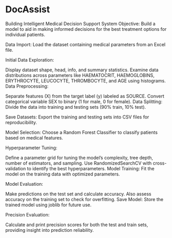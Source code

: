 # DocAssist
Building Intelligent Medical Decision Support System
Objective: Build a model to aid in making informed decisions for the best treatment options for individual patients.

Data Import: Load the dataset containing medical parameters from an Excel file.

Initial Data Exploration:

Display dataset shape, head, info, and summary statistics.
Examine data distributions across parameters like HAEMATOCRIT, HAEMOGLOBINS, ERYTHROCYTE, LEUCOCYTE, THROMBOCYTE, and AGE using histograms.
Data Preprocessing:

Separate features (X) from the target label (y) labeled as SOURCE.
Convert categorical variable SEX to binary (1 for male, 0 for female).
Data Splitting: Divide the data into training and testing sets (90% train, 10% test).

Save Datasets: Export the training and testing sets into CSV files for reproducibility.

Model Selection: Choose a Random Forest Classifier to classify patients based on medical features.

Hyperparameter Tuning:

Define a parameter grid for tuning the model’s complexity, tree depth, number of estimators, and sampling.
Use RandomizedSearchCV with cross-validation to identify the best hyperparameters.
Model Training: Fit the model on the training data with optimized parameters.

Model Evaluation:

Make predictions on the test set and calculate accuracy.
Also assess accuracy on the training set to check for overfitting.
Save Model: Store the trained model using joblib for future use.

Precision Evaluation:

Calculate and print precision scores for both the test and train sets, providing insight into prediction reliability.
